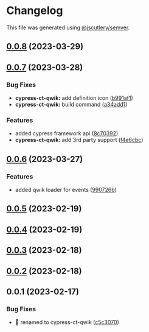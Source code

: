 # Changelog

This file was generated using [@jscutlery/semver](https://github.com/jscutlery/semver).

## [0.0.8](https://github.com/qwikifiers/cypress-qwik/compare/cypress-ct-qwik-0.0.7...cypress-ct-qwik-0.0.8) (2023-03-29)

## [0.0.7](https://github.com/qwikifiers/cypress-qwik/compare/cypress-ct-qwik-0.0.6...cypress-ct-qwik-0.0.7) (2023-03-28)

### Bug Fixes

- **cypress-ct-qwik:** add definition icon ([b991af1](https://github.com/qwikifiers/cypress-qwik/commit/b991af1a52118c39fa6b37506ada8d7002e44f23))
- **cypress-ct-qwik:** build command ([a34add1](https://github.com/qwikifiers/cypress-qwik/commit/a34add1d3db1c1dad00be43377fe9a3d0eb8c5ae))

### Features

- added cypress framework api ([8c70392](https://github.com/qwikifiers/cypress-qwik/commit/8c7039258576c2567d5b41eb76a6c75384166c96))
- **cypress-ct-qwik:** add 3rd party support ([f4e6cbc](https://github.com/qwikifiers/cypress-qwik/commit/f4e6cbc45c28fb03e3e093c5640c906ff3194872))

## [0.0.6](https://github.com/qwikifiers/cypress-qwik/compare/cypress-ct-qwik-0.0.5...cypress-ct-qwik-0.0.6) (2023-03-27)

### Features

- added qwik loader for events ([990726b](https://github.com/qwikifiers/cypress-qwik/commit/990726ba213660c1f09a85c548f4996377d1a717))

## [0.0.5](https://github.com/qwikifiers/cypress-qwik/compare/cypress-ct-qwik-0.0.4...cypress-ct-qwik-0.0.5) (2023-02-19)

## [0.0.4](https://github.com/qwikifiers/cypress-qwik/compare/cypress-ct-qwik-0.0.3...cypress-ct-qwik-0.0.4) (2023-02-19)

## [0.0.3](https://github.com/qwikifiers/cypress-qwik/compare/cypress-ct-qwik-0.0.2...cypress-ct-qwik-0.0.3) (2023-02-18)

## [0.0.2](https://github.com/qwikifiers/cypress-qwik/compare/cypress-ct-qwik-0.0.1...cypress-ct-qwik-0.0.2) (2023-02-18)

## 0.0.1 (2023-02-17)

### Bug Fixes

- :rocket: renamed to cypress-ct-qwik ([c5c3070](https://github.com/qwikifiers/cypress-qwik/commit/c5c307067317a373bda5546f080e683402f55829))

